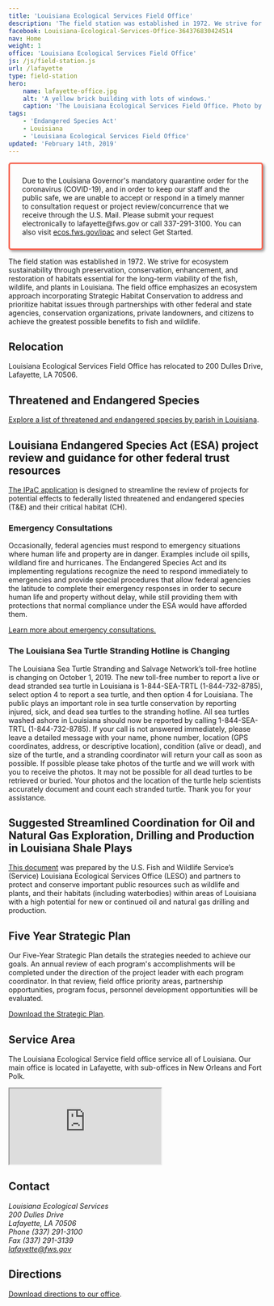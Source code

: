 ```yaml
---
title: 'Louisiana Ecological Services Field Office'
description: 'The field station was established in 1972. We strive for ecosystem sustainability through preservation, conservation, enhancement, and restoration of habitats essential for the long-term viability of the fish, wildlife, and plants in Louisiana.'
facebook: Louisiana-Ecological-Services-Office-364376830424514
nav: Home
weight: 1
office: 'Louisiana Ecological Services Field Office'
js: /js/field-station.js
url: /lafayette
type: field-station
hero:
    name: lafayette-office.jpg
    alt: 'A yellow brick building with lots of windows.'
    caption: 'The Louisiana Ecological Services Field Office. Photo by USFWS.'
tags:
    - 'Endangered Species Act'
    - Louisiana
    - 'Louisiana Ecological Services Field Office'
updated: 'February 14th, 2019'
---
```


<div style="border-radius: 5px; border: 3px solid #f76552; margin: auto; display: block; max-width: 600px; padding: 1.5rem; box-shadow: 3px 3px 5px rgba(0,0,0,0.4);">
  <p style="margin: 0;">Due to the Louisiana Governor's mandatory quarantine order for the coronavirus (COVID-19), and in order to keep our staff and the public safe, we are unable to accept or respond in a timely manner to consultation request or project review/concurrence that we receive through the U.S. Mail.  Please submit your request electronically to lafayette@fws.gov or call 337-291-3100. You can also visit <a href="https://ecos.fws.gov/ipac/">ecos.fws.gov/ipac</a> and select Get Started.
</div>

The field station was established in 1972. We strive for ecosystem sustainability through preservation, conservation, enhancement, and restoration of habitats essential for the long-term viability of the fish, wildlife, and plants in Louisiana. The field office emphasizes an ecosystem approach incorporating Strategic Habitat Conservation to address and prioritize habitat issues through partnerships with other federal and state agencies, conservation organizations, private landowners, and citizens to achieve the greatest possible benefits to fish and wildlife.

## Relocation

Louisiana Ecological Services Field Office has relocated to 200 Dulles Drive, Lafayette, LA 70506.

## Threatened and Endangered Species

[Explore a list of threatened and endangered species by parish in Louisiana](/pdf/fact-sheet/louisiana-ecological-services-field-office-t-and-e-species.pdf).

## Louisiana Endangered Species Act (ESA) project review and guidance for other federal trust resources

[The IPaC application](https://ecos.fws.gov/ipac/) is designed to streamline the review of projects for potential effects to federally listed threatened and endangered species (T&amp;E) and their critical habitat (CH).

### Emergency Consultations

Occasionally, federal agencies must respond to emergency situations where human life and property are in danger. Examples include oil spills, wildland fire and hurricanes. The Endangered Species Act and its implementing regulations recognize the need to respond immediately to emergencies and provide special procedures that allow federal agencies the latitude to complete their emergency responses in order to secure human life and property without delay, while still providing them with protections that normal compliance under the ESA would have afforded them.

[Learn more about emergency consultations.](/endangered-species-act/emergency-consultation/)

### The Louisiana Sea Turtle Stranding Hotline is Changing

The Louisiana Sea Turtle Stranding and Salvage Network’s toll-free hotline is changing on October 1, 2019.  The new toll-free number to report a live or dead stranded sea turtle in Louisiana is 1-844-SEA-TRTL (1-844-732-8785), select option 4 to report a sea turtle, and then option 4 for Louisiana.  The public plays an important role in sea turtle conservation by reporting injured, sick, and dead sea turtles to the stranding hotline.  All sea turtles washed ashore in Louisiana should now be reported by calling 1-844-SEA-TRTL (1-844-732-8785). If your call is not answered immediately, please leave a detailed message with your name, phone number, location (GPS coordinates, address, or descriptive location), condition (alive or dead), and size of the turtle, and a stranding coordinator will return your call as soon as possible. If possible please take photos of the turtle and we will work with you to receive the photos.  It may not be possible for all dead turtles to be retrieved or buried. Your photos and the location of the turtle help scientists accurately document and count each stranded turtle. Thank you for your assistance.

## Suggested Streamlined Coordination for Oil and Natural Gas Exploration, Drilling and Production in Louisiana Shale Plays

[This document](/pdf/guidelines/suggested-streamlined-coordination-oil-and-gas-exploration-drilling-production.pdf) was prepared by the U.S. Fish and Wildlife Service’s (Service) Louisiana Ecological Services Office (LESO) and partners to protect and conserve important public resources such as wildlife and plants, and their habitats (including waterbodies) within areas of Louisiana with a high potential for new or continued oil and natural gas drilling and production.

## Five Year Strategic Plan

Our Five-Year Strategic Plan details the strategies needed to achieve our goals. An annual review of each program's accomplishments will be completed under the direction of the project leader with each program coordinator. In that review, field office priority areas, partnership opportunities, program focus, personnel development opportunities will be evaluated.

[Download the Strategic Plan](/pdf/strategic-plan/louisiana-es-strategic-work-plan-2015-2019.pdf).

## Service Area

The Louisiana Ecological Service field office service all of Louisiana. Our main office is located in Lafayette, with sub-offices in New Orleans and Fort Polk.

<iframe src="https://usfws.github.io/southeast-mega-map/?state=Louisiana" class="state-map" title="Find a local field station"></iframe>

## Contact

<address>
  Louisiana Ecological Services <br>
  200 Dulles Drive <br>
  Lafayette, LA 70506 <br>
  Phone (337) 291-3100 <br>
  Fax (337) 291-3139 <br>
  <a href="mailto:lafayette@fws.gov">lafayette@fws.gov</a>
</address>

## Directions

[Download directions to our office](https://www.google.com/maps/dir//200+Dulles+Dr,+Lafayette,+LA+70506/@30.2212656,-92.0571437,17z/data=!4m8!4m7!1m0!1m5!1m1!1s0x86249c105a406fcd:0xd2f0ba9446efe0d5!2m2!1d-92.054955!2d30.2212656).

<br><br>
